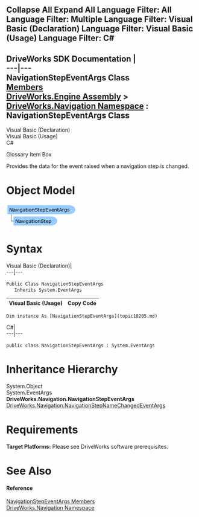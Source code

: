 Collapse All Expand All Language Filter: All  Language Filter: Multiple  Language Filter: Visual Basic (Declaration) Language Filter: Visual Basic (Usage) Language Filter: C#  
---  
DriveWorks SDK Documentation  |   
---|---  
NavigationStepEventArgs Class   
[Members](topic10206.md)   
[DriveWorks.Engine Assembly](topic2156.md) > [DriveWorks.Navigation Namespace](topic10114.md) : NavigationStepEventArgs Class  
---  
  
Visual Basic (Declaration)    
Visual Basic (Usage)    
C# 

Glossary Item Box

Provides the data for the event raised when a navigation step is changed. 

# Object Model

![](dotnetdiagramimages/image510.png)

# Syntax

Visual Basic (Declaration)|   
---|---  
      
    
    Public Class NavigationStepEventArgs 
       Inherits System.EventArgs  
  
Visual Basic (Usage)| Copy Code  
---|---  
      
    
    Dim instance As [NavigationStepEventArgs](topic10205.md)  
  
C#|   
---|---  
      
    
    public class NavigationStepEventArgs : System.EventArgs   
  
# Inheritance Hierarchy

System.Object  
System.EventArgs  
**DriveWorks.Navigation.NavigationStepEventArgs**  
[DriveWorks.Navigation.NavigationStepNameChangedEventArgs](topic10213.md)  


# Requirements

**Target Platforms:** Please see DriveWorks software prerequisites.

# See Also

#### Reference

[NavigationStepEventArgs Members](topic10206.md)   
[DriveWorks.Navigation Namespace](topic10114.md)


